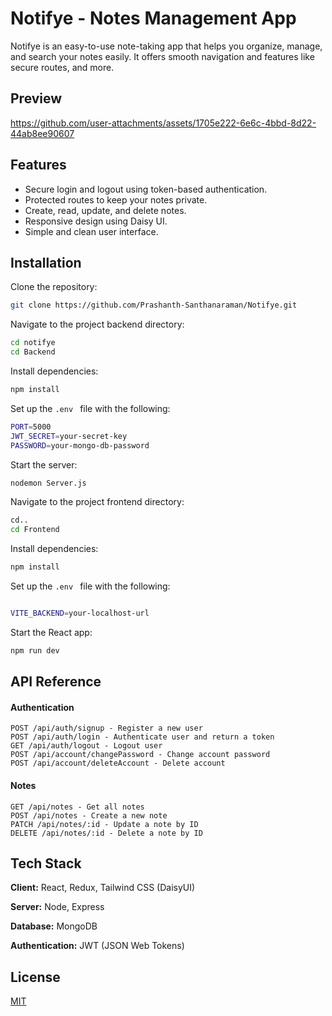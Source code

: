
# Notifye - Notes Management App

Notifye is an easy-to-use note-taking app that helps you organize, manage, and search your notes easily. It offers smooth navigation and features like secure routes, and more.




## Preview

https://github.com/user-attachments/assets/1705e222-6e6c-4bbd-8d22-44ab8ee90607





## Features

- Secure login and logout using token-based authentication.
- Protected routes to keep your notes private.
- Create, read, update, and delete notes.
- Responsive design using Daisy UI.
- Simple and clean user interface.


## Installation

Clone the repository:

```bash
git clone https://github.com/Prashanth-Santhanaraman/Notifye.git
```
Navigate to the project backend directory:

```bash
cd notifye
cd Backend
```
Install dependencies:
```bash
npm install
```

Set up the ```.env ``` file with the following:
```bash
PORT=5000
JWT_SECRET=your-secret-key
PASSWORD=your-mongo-db-password
```

Start the server:
```bash
nodemon Server.js
```
Navigate to the project frontend directory:
```bash
cd..
cd Frontend
```
Install dependencies:
```bash
npm install
```

Set up the ```.env ``` file with the following:
```bash

VITE_BACKEND=your-localhost-url
```

Start the React app:
```bash
npm run dev
```


## API Reference

#### Authentication 

```http
POST /api/auth/signup - Register a new user
POST /api/auth/login - Authenticate user and return a token
GET /api/auth/logout - Logout user
POST /api/account/changePassword - Change account password
POST /api/account/deleteAccount - Delete account
```

#### Notes

```http
GET /api/notes - Get all notes
POST /api/notes - Create a new note
PATCH /api/notes/:id - Update a note by ID
DELETE /api/notes/:id - Delete a note by ID
```








## Tech Stack

**Client:** React, Redux, Tailwind CSS (DaisyUI)

**Server:** Node, Express

**Database:** MongoDB

**Authentication:** JWT (JSON Web Tokens)




## License

[MIT](https://choosealicense.com/licenses/mit/)

